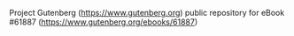 Project Gutenberg (https://www.gutenberg.org) public repository for eBook #61887 (https://www.gutenberg.org/ebooks/61887)
